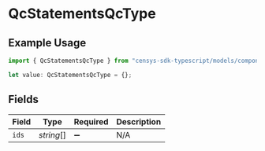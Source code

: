 # QcStatementsQcType

## Example Usage

```typescript
import { QcStatementsQcType } from "censys-sdk-typescript/models/components";

let value: QcStatementsQcType = {};
```

## Fields

| Field              | Type               | Required           | Description        |
| ------------------ | ------------------ | ------------------ | ------------------ |
| `ids`              | *string*[]         | :heavy_minus_sign: | N/A                |